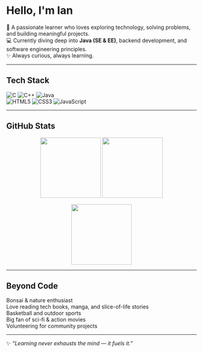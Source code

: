 # Hello, I'm Ian  

🌱 A passionate learner who loves exploring technology, solving problems, and building meaningful projects.  
💻 Currently diving deep into **Java (SE & EE)**, backend development, and software engineering principles.  
✨ Always curious, always learning.  

---

## Tech Stack  
![C](https://img.shields.io/badge/C-00599C?style=for-the-badge&logo=c&logoColor=white) 
![C++](https://img.shields.io/badge/C++-00599C?style=for-the-badge&logo=c%2B%2B&logoColor=white) 
![Java](https://img.shields.io/badge/Java-ED8B00?style=for-the-badge&logo=openjdk&logoColor=white)  
![HTML5](https://img.shields.io/badge/HTML5-E34F26?style=for-the-badge&logo=html5&logoColor=white) 
![CSS3](https://img.shields.io/badge/CSS3-1572B6?style=for-the-badge&logo=css3&logoColor=white) 
![JavaScript](https://img.shields.io/badge/JavaScript-F7DF1E?style=for-the-badge&logo=javascript&logoColor=000)

---

## GitHub Stats  
<p align="center">
  <img src="https://github-readme-stats.vercel.app/api?username=iankristoper&show_icons=true&theme=tokyonight" height="160"/>
  <img src="https://github-readme-stats.vercel.app/api/top-langs/?username=iankristoper&layout=compact&theme=tokyonight" height="160"/>
</p>

<p align="center">
  <img src="https://github-readme-streak-stats.herokuapp.com/?user=iankristoper&theme=tokyonight" height="160"/>
</p>

---

## Beyond Code  
Bonsai & nature enthusiast  
Love reading tech books, manga, and slice-of-life stories  
Basketball and outdoor sports  
Big fan of sci-fi & action movies  
Volunteering for community projects  

---
✨ *“Learning never exhausts the mind — it fuels it.”*  
